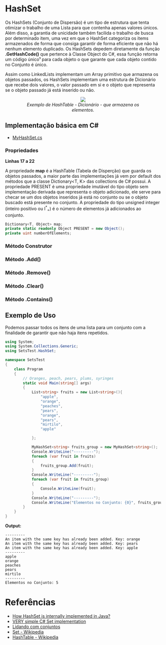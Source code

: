 # HashSet
Os HashSets (Conjunto de Dispersão) é um tipo de estrutura que tenta otimizar o trabalho de uma Lista para que contenha apenas valores únicos. Além disso, a garantia de unicidade também facilida o trabalho de busca por determinado item, uma vez em que o HashSet categoriza os items armazenados de forma que consiga garantir de forma eficiente que não há nenhum elemento duplicado. Os HashSets depedem diretamente da função **.GetHashCode()** que pertence à Classe Object do C#, essa função retorna um código único**¹** para cada objeto o que garante que cada objeto contido no Conjunto é único. 

Assim como LinkedLists implementam um Array primitivo que armazena os objetos passados, os HashSets implementam uma estrutura de Dicionário que recebe dois valores, o valor passado em si e o objeto que representa se o objeto passado já está inserido ou não. 

<div align="center">
  <figure>
    <img src="https://upload.wikimedia.org/wikipedia/commons/thumb/7/7d/Hash_table_3_1_1_0_1_0_0_SP.svg/320px-Hash_table_3_1_1_0_1_0_0_SP.svg.png">
    <br>
     <figcaption>
        <i style="font-size=6px;">Exemplo de HashTable - Dicionário - que armazena os elementos.</i>
     </figcaption>  
   </figure>
</div>

## Implementação básica em C#
- [MyHashSet.cs](https://github.com/Camilotk/aprendendo_csharp/blob/master/Data%20Structures/Sets/HashSet/Implementation/MyHashSet.cs)

### Propriedades
**Linhas 17 a 22**

A propriedade **map** é a HashTable (Tabela de Disperção) que guarda os objetos passados, a maior parte das implementações já vem por default dos métodos que a classe Dictionary<T, K> das collections de C# possui.
A propriedade PRESENT é uma propriedade imutável do tipo objeto sem implementação derivada que representa o objeto adicionado, ele serve para checar se um dos objetos inseridos já está no conjunto ou se o objeto buscado está presente no conjunto.
A propriedade do tipo unsigned integer (inteiro positivo ou I<sup>*</sup><sub>+</sub>) é o número de elementos já adicionados ao conjunto.

```C#
Dictionary<T, Object> map;
private static readonly Object PRESENT = new Object();
private uint numberOfElements;
```
### Método Construtor

### Método .Add()

### Método .Remove()

### Método .Clear()

### Método .Contains()

## Exemplo de Uso
Podemos passar todos os itens de uma lista para um conjunto com a finalidade de garantir que não haja itens repetidos.

```C#
using System;
using System.Collections.Generic;
using SetsTest.HashSet;

namespace SetsTest
{
    class Program
    {
        // Oranges, peach, pears, plums, syringes
        static void Main(string[] args)
        {
            List<string> fruits = new List<string>(){
                "apple",
                "orange",
                "peaches",
                "pears",
                "orange",
                "pears",
                "mirtilo",
                "apple"

            };

            MyHashSet<string> fruits_group = new MyHashSet<string>();
            Console.WriteLine("---------");
            foreach (var fruit in fruits)
            {
                fruits_group.Add(fruit);
            }
            Console.WriteLine("---------");
            foreach (var fruit in fruits_group)
            {
                Console.WriteLine(fruit);
            }
            Console.WriteLine("---------");
            Console.WriteLine("Elementos no Conjunto: {0}", fruits_group.Count);
        }
    }
}
```
**Output:**
```
---------
An item with the same key has already been added. Key: orange
An item with the same key has already been added. Key: pears
An item with the same key has already been added. Key: apple
---------
apple
orange
peaches
pears
mirtilo
---------
Elementos no Conjunto: 5
```
# Referências
 - [How HashSet is internally implemented in Java?](https://codepumpkin.com/hashset-internal-implementation/)
 - [VERY simple C# Set implementation](https://codereview.stackexchange.com/questions/126263/very-simple-c-set-implementation/126266)
 - [Lidando com conjuntos](https://www.caelum.com.br/apostila-csharp-orientacao-objetos/lidando-com-conjuntos/)
 - [Set - Wikipedia](https://en.wikipedia.org/wiki/Set_(abstract_data_type))
 - [HashTable - Wikipedia](https://en.wikipedia.org/wiki/Hash_table)
